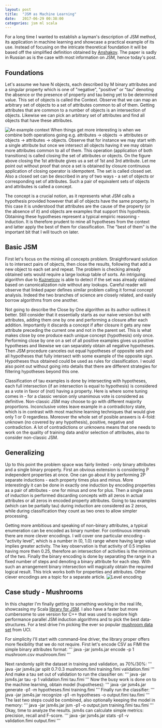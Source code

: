 ```yaml
---
layout: post
title:  "JSM as Machine Learning"
date:   2017-06-29 00:38:00
categories: jsm ml scala
---
```


For a long time I wanted to establish a layman's description of JSM method, its application in machine learning and showcase a practical example of its use. Instead of focusing on the intricate theoretical foundation it will be based off the simplified definition obtained by [Anshakov](http://www.raai.org/about/persons/anshakov/ansh2012tmojsm.pdf "Set Theoretic Definition of JSM"). The paper is sadly in Russian as is the case with most information on JSM, hence today's post.

## Foundations

Let's assume we have N objects, each described by M binary attributes and a singular property which is one of "negative", "positive" or "tau" denoting the absence or the presence of property and tau being yet to be determined value. This set of objects is called the Context. Observe that we can map an arbitrary set of objects to a set of attributes common to all of them. Getting attributes that are common to a number of objects is an intersection of objects. Likewise we can pick an arbitrary set of attributes and find all objects that have these attributes. 

![An example context](http://olshansky.me/assets/images/Context.jpg "An example context")
When things get more interesting is when we combine both operations going e.g. attributes -> objects -> attributes or objects -> attributes -> objects. Observe that for instance we may start with a single attribute but once we intersect all objects having it we may obtain more attributes common to all of them. This operation (application of both transitions) is called closing the set of attributes or objects. On the figure above closing the 1st attribute gives us a set of 1st and 3rd attribute. Let me point out without proof that once a set is obtained by closure continuous application of closing operator is idempotent. The set is called closed set. Also a closed set can be described in any of two ways - a set of objects or corresponding set of attributes. Such a pair of equivalent sets of objects and attributes is called a concept.

The concept is a crucial notion, as it represents what JSM calls a hypothesis provided however that all of objects have the same property. In this case it is understood that attributes are the cause of the property (or the absence of it) and objects are examples that support this hypothesis. Obtaining these hypotheses represent a typical empiric reasoning - induction. It is therefore prudent to mine all hypotheses from the context and latter apply the best of them for classification. The "best of them" is the important bit that I will touch on later.

## Basic JSM

First let's focus on the mining all concepts problem. Straightforward solution is  to intersect pairs of objects, then close the results, following that add a new object to each set and repeat. The problem is checking already obtained sets would require a large lookup table of sorts. An intriguing algorithm due to [Kuznetcov](https://www.hse.ru/data/2013/02/20/1306839179/Comparing%20performance%20of%20algorithms%20for%20generating%20concept.pdf "Comparing algorithms") is able to detect if the set was already obtained based on canonicalization rule without any lookups. Careful reader will observe that linked paper defines similar problem calling it formal concept analysis. Indeed the two branches of science are closely related, and easily borrow algorithms from one another.

Not going to describe the Close by One algorithm as its author outlines it better. Still consider that it essentially starts as our naive version but with attributes, adding them one by one and performing a closure after each addition. Importantly it discards a concept if after closure it gets any new attribute preceding the current one and not in the parent set. This is what makes close by one produce each unique concept (hypothesis) only once. Performing close by one on a set of all positive examples gives us positive hypotheses and likewise we can separately obtain all negative hypotheses. Then JSM procedure canceles out equal hypotheses of opposite sets and all hypotheses that fully intersect with some example of the opposite sign. Hypotheses thus obtained could be used as rules for classification. I would also point out without going into details that there are different strategies for filtering hypotheses beyond this one. 

Classification of tau examples is done by intersecting with hypotheses, each full intersection (if an intersection is equal to hypothesis) is considered as a vote in favor of (not) having a property. Here is where some tuning comes in - for a classic version only unanimous vote is considered as definitive. Non-classic JSM may choose to go with different majority proportions. Inconclusive votes leave example in a contradictory state, which is in contrast with most machine learning techniques that would give only 1 or 0 regardless. Moreover the whole set of posible answers is 4-fold: unknown (no covered by any hypothesis), positive, negative and contradiction. A lot of contradictions or unknowns means that one needs to work on the quality of training data and/or selection of attributes, also to consider non-classic JSM.

## Generalizing

Up to this point the problem space was fairly limited - only binary attributes and a single binary property. First an obvious extension is considering P independent properties at once. One can go about it by performing 2P separate inductions - each property times plus and minus. More interestingly it can be done in exactly one induction by encoding properties as a pair of attributes - one for minus and one for plus. Then a single pass of induction is performed discarding concepts with all zeros in actual attributes or all zeros in encoded property attributes. Going to tau examples (which can be partially tau) during induction are considered as 2 zeros, while during classification they count as two ones to allow simpler processing.

Getting more ambitious and speaking of non-binary attributes, a typical enumeration can be encoded as binary number. For continuous intervals there are more clever encodings. I will cover one particular encoding - "activity level", which is a number in (0, 1.0) range where having large value implies greater activity. The key observation is that activity of 0.5 implies having more then 0.25, therefore an intersection of activities is the minimum of the two. Finally the binary encoding is done by separating the range in a fixed number of steps and denoting a binary attribute for each step. With such an arrangement binary intersection will magically obtain the required logical result. This trick works both for properties and attributes. Other clever encodings are a topic for a separate article.
![Level encoding](http://olshansky.me/assets/images/LevelEncoding.jpg "Level encoding")

## Case study - Mushrooms

In this chapter I'm finally getting to something working in the real life, showcasing my Scala [library for JSM](https://github.com/DmitryOlshansky/jsm4s "JSM4S"). I also have a faster but more cumbersome to use version for C++ that was used to explore high performance parallel JSM induction algorithms and to pick the best data-structures. For a test drive I'm picking the ever so popular [mushroom data set](https://archive.ics.uci.edu/ml/datasets/mushroom) from UCI.

For simplicity I'll start with command-line driver, the library proper offers more flexibility that we do not require. First let's encode CSV as FIMI the simple binary attributes format:
'''
java -jar jsm4s.jar encode -p 1 mushroom.csv mushroom.fimi
'''

Next randomly split the dataset in training and validation, as 70%/30%:
'''
java -jar jsm4s.jar split 0.7:0.3 mushroom.fimi training.fimi validation.fimi
'''
And make a tau set out of validation to run the classifier on:
'''
java -jar jsm4s.jar tau -p 1 validation.fimi tau.fimi
'''
Now the busy work is done on to the machine learning, obtain model (hupotheses):
'''
java -jar jsm4s.jar generate -p1 -m hypotheses.fimi training.fimi
'''
Finally run the classifier:
'''
java -jar jsm4s.jar recognize -p1 -m hypotheses -o output.fimi tau.fimi 
'''
The last two steps could be combined, also optionally keeping the model in memory:
'''
java -jar jsm4s.jar jsm -p1 -o output.jsm training.fimi tau.fimi
'''
Okay, time to analyze the results. jsm4s can calculate simple metrics: precision, recall and F-score.
'''
java -jar jsm4s.jar stats -p1 -v validation.fimi output.fimi 
'''


